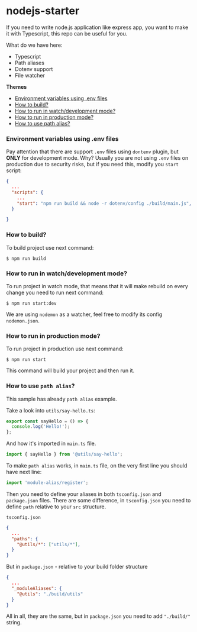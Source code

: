 # nodejs-starter

If you need to write node.js application like express app, you want to make it with Typescript, this repo can be useful for you.

What do we have here:
- Typescript
- Path aliases
- Dotenv support
- File watcher

**Themes**
- [Environment variables using .env files](#environment-variables-using-env-files)
- [How to build?](#how-to-build)
- [How to run in watch/development mode?](#how-to-run-in-watchdevelopment-mode)
- [How to run in production mode?](#how-to-run-in-production-mode)
- [How to use path alias?](#how-to-use-path-alias)

### Environment variables using .env files

Pay attention that there are support `.env` files using `dontenv` plugin, but **ONLY** for development mode. Why? Usually you are not using `.env` files on production due to security risks, but if you need this, modify you `start` script:

```json
{
  ...
  "scripts": {
    ...
    "start": "npm run build && node -r dotenv/config ./build/main.js",
  }

}
```

### How to build?

To build project use next command:
```shell
$ npm run build
```

### How to run in watch/development mode?

To run project in watch mode, that means that it will make rebuild on every change you need to run next command:

```shell
$ npm run start:dev
```

We are using `nodemon` as a watcher, feel free to modify its config `nodemon.json`.

### How to run in production mode?

To run project in production use next command:
```shell
$ npm run start
```

This command will build your project and then run it.

### How to use `path alias`?

This sample has already `path alias` example.

Take a look into `utils/say-hello.ts`:
```ts
export const sayHello = () => {
  console.log('Hello!');
};
```

And how it's imported in `main.ts` file.

```ts
import { sayHello } from '@utils/say-hello';
```

To make `path alias` works, in `main.ts` file, on the very first line you should have next line:

```ts
import 'module-alias/register';
```

Then you need to define your aliases in both `tsconfig.json` and `package.json` files. There are some difference, in `tsconfig.json` you need to define `path` relative to your `src` structure.

`tsconfig.json`
```json
{
  ...
  "paths": {
    "@utils/*": ["utils/*"],
  }
}
```

But in `package.json` - relative to your build folder structure

```json
{
  ...
  "_moduleAliases": {
    "@utils": "./build/utils"
  }
}
```

All in all, they are the same, but in `package.json` you need to add `"./build/"` string.
